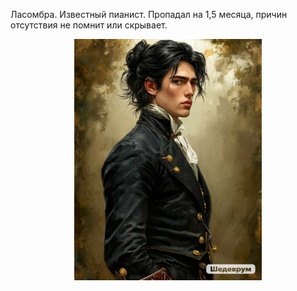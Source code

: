 Ласомбра. Известный пианист.
Пропадал на 1,5 месяца, причин отсутствия не помнит или скрывает.

<p align="center"><img src='/Портрет/Марк.jpg' width="300"></p>
